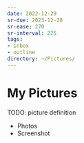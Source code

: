 ```yaml
---
date: 2022-12-29
sr-due: 2023-12-28
sr-ease: 270
sr-interval: 225
tags:
- inbox
- outline
directory: ~/Pictures/
---
```


# My Pictures

TODO: picture definition

- Photos
- Screenshot
